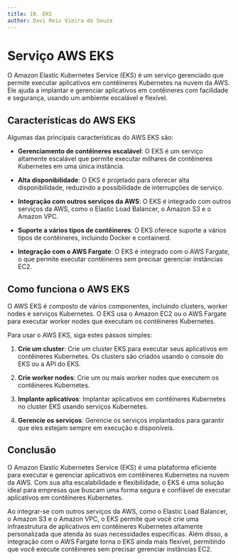 ```yaml
---
title: 10. EKS
author: Davi Reis Vieira de Souza
---
```


# Serviço AWS EKS

O Amazon Elastic Kubernetes Service (EKS) é um serviço gerenciado que permite executar aplicativos em contêineres Kubernetes na nuvem da AWS. Ele ajuda a implantar e gerenciar aplicativos em contêineres com facilidade e segurança, usando um ambiente escalável e flexível.

## Características do AWS EKS

Algumas das principais características do AWS EKS são:

- **Gerenciamento de contêineres escalável**: O EKS é um serviço altamente escalável que permite executar milhares de contêineres Kubernetes em uma única instância.

- **Alta disponibilidade**: O EKS é projetado para oferecer alta disponibilidade, reduzindo a possibilidade de interrupções de serviço.

- **Integração com outros serviços da AWS**: O EKS é integrado com outros serviços da AWS, como o Elastic Load Balancer, o Amazon S3 e o Amazon VPC.

- **Suporte a vários tipos de contêineres**: O EKS oferece suporte a vários tipos de contêineres, incluindo Docker e containerd.

- **Integração com o AWS Fargate**: O EKS é integrado com o AWS Fargate, o que permite executar contêineres sem precisar gerenciar instâncias EC2.

## Como funciona o AWS EKS

O AWS EKS é composto de vários componentes, incluindo clusters, worker nodes e serviços Kubernetes. O EKS usa o Amazon EC2 ou o AWS Fargate para executar worker nodes que executam os contêineres Kubernetes.

Para usar o AWS EKS, siga estes passos simples:

1. **Crie um cluster**: Crie um cluster EKS para executar seus aplicativos em contêineres Kubernetes. Os clusters são criados usando o console do EKS ou a API do EKS.

2. **Crie worker nodes**: Crie um ou mais worker nodes que executem os contêineres Kubernetes.

3. **Implante aplicativos**: Implantar aplicativos em contêineres Kubernetes no cluster EKS usando serviços Kubernetes.

4. **Gerencie os serviços**: Gerencie os serviços implantados para garantir que eles estejam sempre em execução e disponíveis.

## Conclusão

O Amazon Elastic Kubernetes Service (EKS) é uma plataforma eficiente para executar e gerenciar aplicativos em contêineres Kubernetes na nuvem da AWS. Com sua alta escalabilidade e flexibilidade, o EKS é uma solução ideal para empresas que buscam uma forma segura e confiável de executar aplicativos em contêineres Kubernetes.

Ao integrar-se com outros serviços da AWS, como o Elastic Load Balancer, o Amazon S3 e o Amazon VPC, o EKS permite que você crie uma infraestrutura de aplicativos em contêineres Kubernetes altamente personalizada que atenda às suas necessidades específicas. Além disso, a integração com o AWS Fargate torna o EKS ainda mais flexível, permitindo que você execute contêineres sem precisar gerenciar instâncias EC2.
